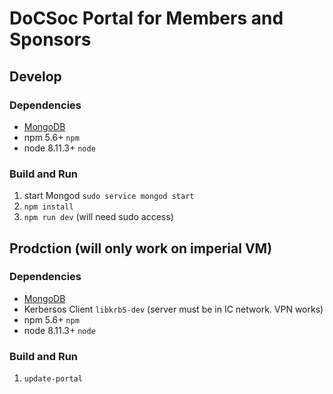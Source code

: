 # DoCSoc Portal for Members and Sponsors

## Develop

### Dependencies
* [MongoDB](https://docs.mongodb.com/manual/tutorial/install-mongodb-on-ubuntu/)
* npm 5.6+ `npm`
* node 8.11.3+ `node`

### Build and Run
1. start Mongod `sudo service mongod start`
2. `npm install`
3. `npm run dev` (will need sudo access)



## Prodction (will only work on imperial VM)

### Dependencies
* [MongoDB](https://docs.mongodb.com/manual/tutorial/install-mongodb-on-ubuntu/)
* Kerbersos Client `libkrb5-dev` (server must be in IC network. VPN works)
* npm 5.6+ `npm`
* node 8.11.3+ `node`

### Build and Run
1. `update-portal`